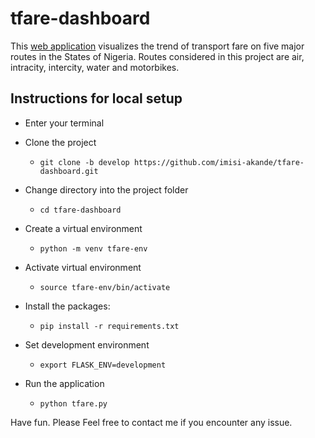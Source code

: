 # tfare-dashboard

This [web application](https://tfare-dashboard.herokuapp.com/) visualizes the trend of 
transport fare on five major routes in the States of Nigeria. Routes considered in this 
project are air, intracity, intercity, water and motorbikes.

## Instructions for local setup
- Enter your terminal

- Clone the project
    - ```git clone -b develop https://github.com/imisi-akande/tfare-dashboard.git```

- Change directory into the project folder
    - ```cd tfare-dashboard```

- Create a virtual environment
    - ```python -m venv tfare-env```

- Activate virtual environment
    - ```source tfare-env/bin/activate```

- Install the packages:
    - ```pip install -r requirements.txt```

- Set development environment
    - ```export FLASK_ENV=development```

-  Run the application
    - ```python tfare.py```

Have fun. Please Feel free to contact me if you encounter any issue.
